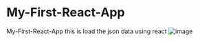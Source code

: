 # My-First-React-App
My-First-React-App this is load the json data using react 
![image](https://user-images.githubusercontent.com/93726807/193447719-6bc724fc-d90b-4434-bded-61632923c4b0.png)

